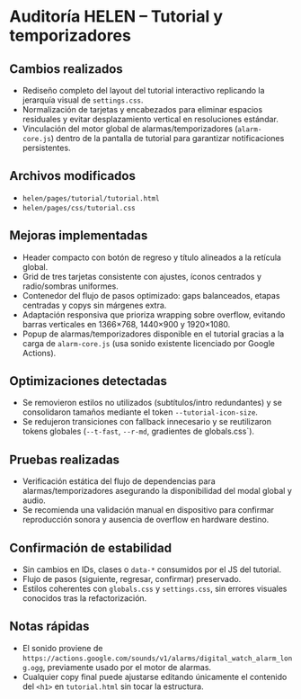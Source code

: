 # Auditoría HELEN – Tutorial y temporizadores

## Cambios realizados
- Rediseño completo del layout del tutorial interactivo replicando la jerarquía visual de `settings.css`.
- Normalización de tarjetas y encabezados para eliminar espacios residuales y evitar desplazamiento vertical en resoluciones estándar.
- Vinculación del motor global de alarmas/temporizadores (`alarm-core.js`) dentro de la pantalla de tutorial para garantizar notificaciones persistentes.

## Archivos modificados
- `helen/pages/tutorial/tutorial.html`
- `helen/pages/css/tutorial.css`

## Mejoras implementadas
- Header compacto con botón de regreso y título alineados a la retícula global.
- Grid de tres tarjetas consistente con ajustes, íconos centrados y radio/sombras uniformes.
- Contenedor del flujo de pasos optimizado: gaps balanceados, etapas centradas y copys sin márgenes extra.
- Adaptación responsiva que prioriza wrapping sobre overflow, evitando barras verticales en 1366×768, 1440×900 y 1920×1080.
- Popup de alarmas/temporizadores disponible en el tutorial gracias a la carga de `alarm-core.js` (usa sonido existente licenciado por Google Actions).

## Optimizaciones detectadas
- Se removieron estilos no utilizados (subtítulos/intro redundantes) y se consolidaron tamaños mediante el token `--tutorial-icon-size`.
- Se redujeron transiciones con fallback innecesario y se reutilizaron tokens globales (`--t-fast`, `--r-md`, gradientes de globals.css`).

## Pruebas realizadas
- Verificación estática del flujo de dependencias para alarmas/temporizadores asegurando la disponibilidad del modal global y audio.
- Se recomienda una validación manual en dispositivo para confirmar reproducción sonora y ausencia de overflow en hardware destino.

## Confirmación de estabilidad
- Sin cambios en IDs, clases o `data-*` consumidos por el JS del tutorial.
- Flujo de pasos (siguiente, regresar, confirmar) preservado.
- Estilos coherentes con `globals.css` y `settings.css`, sin errores visuales conocidos tras la refactorización.

## Notas rápidas
- El sonido proviene de `https://actions.google.com/sounds/v1/alarms/digital_watch_alarm_long.ogg`, previamente usado por el motor de alarmas.
- Cualquier copy final puede ajustarse editando únicamente el contenido del `<h1>` en `tutorial.html` sin tocar la estructura.
